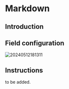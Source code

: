 # Markdown

## Introduction

## Field configuration

![20240512181311](https://static-docs.nocobase.com/20240512181311.png)

## Instructions

to be added.
